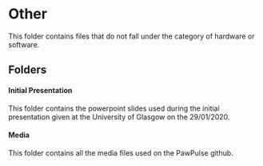 # Other
This folder contains files that do not fall under the category of hardware or software. 

## Folders
#### Initial Presentation
This folder contains the powerpoint slides used during the initial presentation given at the University of Glasgow on the 29/01/2020.

#### Media
This folder contains all the media files used on the PawPulse github.

